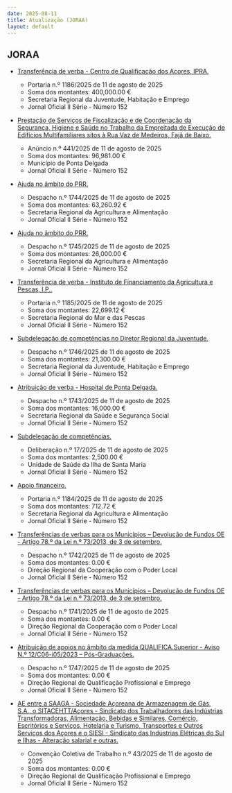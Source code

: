 ```yaml
---
date: 2025-08-11
title: Atualização (JORAA)
layout: default
---
```

## JORAA

* [Transferência de verba - Centro de Qualificação dos Açores, IPRA.](https://jo.azores.gov.pt/#/ato/b76f74e9-fc38-4e54-b4d3-a9bba431fdbc)
  * Portaria n.º 1186/2025 de 11 de agosto de 2025
  * Soma dos montantes: 400,000.00 €
  * Secretaria Regional da Juventude, Habitação e Emprego
  * Jornal Oficial II Série - Número 152

* [Prestação de Serviços de Fiscalização e de Coordenação da Segurança, Higiene e Saúde no Trabalho da Empreitada de Execução de Edifícios Multifamiliares sitos à Rua Vaz de Medeiros, Fajã de Baixo.](https://jo.azores.gov.pt/#/ato/e9000e58-0ef9-429f-886a-d88a857b4219)
  * Anúncio n.º 441/2025 de 11 de agosto de 2025
  * Soma dos montantes: 96,981.00 €
  * Município de Ponta Delgada
  * Jornal Oficial II Série - Número 152

* [Ajuda no âmbito do PRR.](https://jo.azores.gov.pt/#/ato/8ab167a6-d6f7-41ce-b65b-6ab638971a15)
  * Despacho n.º 1744/2025 de 11 de agosto de 2025
  * Soma dos montantes: 63,260.92 €
  * Secretaria Regional da Agricultura e Alimentação
  * Jornal Oficial II Série - Número 152

* [Ajuda no âmbito do PRR.](https://jo.azores.gov.pt/#/ato/e20c194b-66d8-477a-9c85-222393ccb612)
  * Despacho n.º 1745/2025 de 11 de agosto de 2025
  * Soma dos montantes: 26,000.00 €
  * Secretaria Regional da Agricultura e Alimentação
  * Jornal Oficial II Série - Número 152

* [Transferência de verba - Instituto de Financiamento da Agricultura e Pescas, I.P..](https://jo.azores.gov.pt/#/ato/87d94fc3-7331-4aed-9d92-8ec8397108e9)
  * Portaria n.º 1185/2025 de 11 de agosto de 2025
  * Soma dos montantes: 22,699.12 €
  * Secretaria Regional do Mar e das Pescas
  * Jornal Oficial II Série - Número 152

* [Subdelegação de competências no Diretor Regional da Juventude.](https://jo.azores.gov.pt/#/ato/3c8aba53-713f-4a32-b416-f4edd661c740)
  * Despacho n.º 1746/2025 de 11 de agosto de 2025
  * Soma dos montantes: 21,300.00 €
  * Secretaria Regional da Juventude, Habitação e Emprego
  * Jornal Oficial II Série - Número 152

* [Atribuição de verba - Hospital de Ponta Delgada.](https://jo.azores.gov.pt/#/ato/d8200fb3-5b86-48cb-a495-8d3ac84b3900)
  * Despacho n.º 1743/2025 de 11 de agosto de 2025
  * Soma dos montantes: 16,000.00 €
  * Secretaria Regional da Saúde e Segurança Social
  * Jornal Oficial II Série - Número 152

* [Subdelegação de competências.](https://jo.azores.gov.pt/#/ato/9535e173-984e-481b-aa6e-ee094efdb7a7)
  * Deliberação n.º 17/2025 de 11 de agosto de 2025
  * Soma dos montantes: 2,500.00 €
  * Unidade de Saúde da Ilha de Santa Maria
  * Jornal Oficial II Série - Número 152

* [Apoio financeiro.](https://jo.azores.gov.pt/#/ato/b24d79b5-51e8-4a5a-aeb5-dc9598d4e0be)
  * Portaria n.º 1184/2025 de 11 de agosto de 2025
  * Soma dos montantes: 712.72 €
  * Secretaria Regional da Agricultura e Alimentação
  * Jornal Oficial II Série - Número 152

* [Transferências de verbas para os Municípios – Devolução de Fundos OE - Artigo 78.º da Lei n.º 73/2013, de 3 de setembro.](https://jo.azores.gov.pt/#/ato/c4aca760-af7d-4dda-9886-f7ea7571accf)
  * Despacho n.º 1742/2025 de 11 de agosto de 2025
  * Soma dos montantes: 0.00 €
  * Direção Regional da Cooperação com o Poder Local
  * Jornal Oficial II Série - Número 152

* [Transferências de verbas para os Municípios – Devolução de Fundos OE - Artigo 78.º da Lei n.º 73/2013, de 3 de setembro.](https://jo.azores.gov.pt/#/ato/a7d460a9-6272-486f-8a22-f869308c6cb5)
  * Despacho n.º 1741/2025 de 11 de agosto de 2025
  * Soma dos montantes: 0.00 €
  * Direção Regional da Cooperação com o Poder Local
  * Jornal Oficial II Série - Número 152

* [Atribuição de apoios no âmbito da medida QUALIFICA.Superior - Aviso N.º 12/C06-i05/2023 – Pós-Graduações.](https://jo.azores.gov.pt/#/ato/f12ca8c0-e418-4b46-88e8-e4b5fa273694)
  * Despacho n.º 1747/2025 de 11 de agosto de 2025
  * Soma dos montantes: 0.00 €
  * Direção Regional de Qualificação Profissional e Emprego
  * Jornal Oficial II Série - Número 152

* [AE entre a SAAGA - Sociedade Açoreana de Armazenagem de Gás, S.A., o SITACEHTT/Açores - Sindicato dos Trabalhadores das Indústrias Transformadoras, Alimentação, Bebidas e Similares, Comércio, Escritórios e Serviços, Hotelaria e Turismo, Transportes e Outros Serviços dos Açores e o SIESI - Sindicato das Indústrias Elétricas do Sul e Ilhas - Alteração salarial e outras.](https://jo.azores.gov.pt/#/ato/234236a1-9bf2-4162-9a3a-f5acdea56929)
  * Convenção Coletiva de Trabalho n.º 43/2025 de 11 de agosto de 2025
  * Soma dos montantes: 0.00 €
  * Direção Regional de Qualificação Profissional e Emprego
  * Jornal Oficial II Série - Número 152

